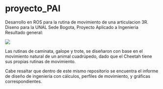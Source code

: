 # proyecto_PAI
Desarrollo en ROS para la rutina de movimiento de una articulacion 3R. Diseno para la UNAL Sede Bogota, Proyecto Aplicado a Ingenieria
Resultado general:

[![](https://img.youtube.com/vi/u8weWuxakLc/maxresdefault.jpg)](https://youtu.be/u8weWuxakLc)

Las rutinas de caminata, galope y trote, se diseñaron con base en el movimiento natural de un animal cuadrúpedo, dado que el Cheetah tiene sus propias rutinas de movimiento.

Cabe resaltar que dentro de este mismo repositorio se encuentra el informe de diseño de ingeniería con cálculos, perfiles de movimiento, y gráficas correspondientes. 
